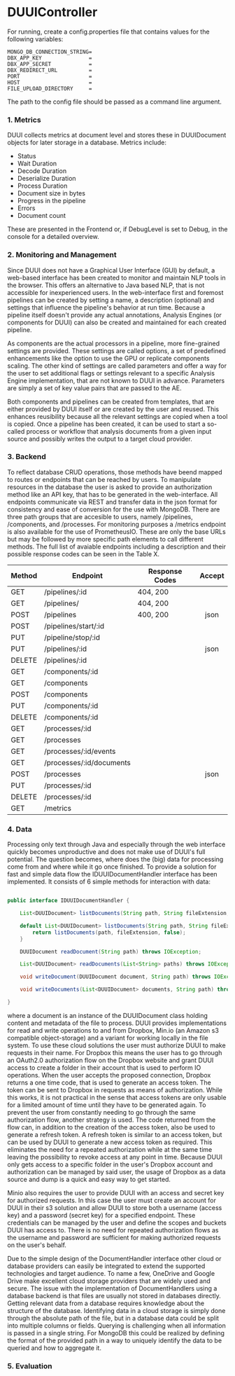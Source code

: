 # DUUIController

For running, create a config.properties file that contains values for the following variables:

```
MONGO_DB_CONNECTION_STRING=
DBX_APP_KEY               =
DBX_APP_SECRET            =
DBX_REDIRECT_URL          =
PORT                      =
HOST                      =
FILE_UPLOAD_DIRECTORY     =
```

The path to the config file should be passed as a command line argument.

### 1. Metrics

DUUI collects metrics at document level and stores these in DUUIDocument objects for later storage in a
database. Metrics include:

- Status
- Wait Duration
- Decode Duration
- Deserialize Duration
- Process Duration
- Document size in bytes
- Progress in the pipeline
- Errors
- Document count

These are presented in the Frontend or, if DebugLevel is set to Debug, in the console for a detailed overview.

### 2. Monitoring and Management

Since DUUI does not have a Graphical User Interface (GUI) by default, a web-based interface has been created
to monitor and maintain NLP tools in the browser. This offers an alternative to Java based NLP, that is not
accessible for inexperienced users.
In the web-interface first and foremost pipelines can be created by setting a name, a description (optional)
and settings that influence the pipeline's behavior at run time. Because a pipeline itself doesn't provide any
actual annotations, Analysis Engines (or components for DUUI) can also be created and maintained for each
created pipeline.

As components are the actual processors in a pipeline, more fine-grained settings are provided. These settings
are called options, a set of predefined enhancements like the option to use the GPU or replicate components
scaling. The other kind of settings are called parameters and offer a way for the user to set additional flags
or settings relevant to a specific Analysis Engine implementation, that are not known to DUUI in advance.
Parameters are simply a set of key value pairs that are passed to the AE.

Both components and pipelines can be created from templates, that are either provided by DUUI itself or are
created by the user and reused. This enhances reusibility because all the relevant settings are copied when a
tool is copied. Once a pipeline has been created, it can be used to start a so-called process or workflow that
analysis documents from a given input source and possibly writes the output to a target cloud provider.

### 3. Backend

To reflect database CRUD operations, those methods have beend mapped to routes or endpoints that can be
reached by users. To manipulate resources in the database the user is asked to provide an authorization method
like an API key, that has to be generated in the web-interface. All endpoints communicate via REST and
transfer data in the json format for consistency and ease of conversion for the use with MongoDB. There are
three path groups that are accesible to users, namely /pipelines, /components, and /processes. For monitoring
purposes a /metrics endpoint is also available for the use of PrometheusIO.
These are only the base URLs but may be followed by more specific path elements to call different methods.
The full list of avaiable endpoints including a description and their possible response codes can be seen in
the Table X.

| Method | Endpoint                 | Response Codes | Accept |
|:-------|--------------------------|----------------|:------:|
| GET    | /pipelines/:id           | 404, 200       |        |
| GET    | /pipelines/              | 404, 200       |        |
| POST   | /pipelines               | 400, 200       |  json  |
| POST   | /pipelines/start/:id     |                |        |
| PUT    | /pipeline/stop/:id       |                |        |
| PUT    | /pipelines/:id           |                |  json  |
| DELETE | /pipelines/:id           |                |        |
| GET    | /components/:id          |                |        |
| GET    | /components              |                |        |
| POST   | /components              |                |        |
| PUT    | /components/:id          |                |        |
| DELETE | /components/:id          |                |        |
| GET    | /processes/:id           |                |        |
| GET    | /processes               |                |        |
| GET    | /processes/:id/events    |                |        |
| GET    | /processes/:id/documents |                |        |
| POST   | /processes               |                |  json  |
| PUT    | /processes/:id           |                |        |
| DELETE | /processes/:id           |                |        |
| GET    | /metrics                 |                |        |

### 4. Data

Processing only text through Java and especially through the web interface quickly becomes unproductive and
does not make use of DUUI's full potential. The question becomes, where does the (big) data for processing
come from and where while it go once finished. To provide a solution for fast and simple data flow the
IDUUIDocumentHandler interface has been implemented. It consists of 6 simple methods for interaction with
data:

```java

public interface IDUUIDocumentHandler {

    List<DUUIDocument> listDocuments(String path, String fileExtension, boolean recursive) throws IOException;

    default List<DUUIDocument> listDocuments(String path, String fileExtension) throws IOException {
        return listDocuments(path, fileExtension, false);
    }

    DUUIDocument readDocument(String path) throws IOException;

    List<DUUIDocument> readDocuments(List<String> paths) throws IOException;

    void writeDocument(DUUIDocument document, String path) throws IOException;

    void writeDocuments(List<DUUIDocument> documents, String path) throws IOException;

}
```

where a document is an instance of the DUUIDocument class holding content and metadata of the file to process.
DUUI provides implementations for read and write operations to and from Dropbox, Min.io (an Amazon s3
compatible object-storage) and a variant for working locally in the file system. To use these cloud solutions
the user must authorize DUUI to make requests in their name. For Dropbox this means the user has to go through
an OAuth2.0 authorization flow on the Dropbox website and grant DUUI access to create a folder in their
account that is used to perform IO operations. When the user accepts the proposed connection, Dropbox returns
a one time code, that is used to generate an access token. The token can be sent to Dropbox in requests as
means of authorization. While this works, it is not practical in the sense that access tokens are only usable
for a limited amount of time until they have to be generated again. To prevent the user from constantly
needing to go through the same authorization flow, another strategy is used. The code returned from the flow
can, in addition to the creation of the access token, also be used to generate a refresh token. A refresh
token is similar to an access token, but can be used by DUUI to generate a new access token as required. This
eliminates the need for a repeated authorization while at the same time leaving the possibility to revoke
access at any point in time. Because DUUI only gets access to a specific folder in the user's Dropbox account
and authorization can be managed by said user, the usage of Dropbox as a data source and dump is a quick and
easy way to get started.

Minio also requires the user to provide DUUI with an access and secret key for authorized requests. In this
case the user must create an account for DUUI in their s3 solution and allow DUUI to store both a username
(access key) and a password (secret key) for a specified endpoint. These credentials can be managed by the
user and define the scopes and buckets DUUI has access to. There is no need for repeated authorization flows
as the username and password are sufficient for making authorized requests on the user's behalf.

Due to the simple design of the DocumentHandler interface other cloud or database providers can easily be
integrated to extend the supported technologies and target audience. To name a few, OneDrive and Google Drive
make excellent cloud storage providers that are widely used and secure. The issue with the implementation of
DocumentHandlers using a database backend is that files are usually not stored in databases directly. Getting
relevant data from a database requires knowledge about the structure of the database. Identifying data in a
cloud storage is simply done through the absolute path of the file, but in a database data could be split into
multiple columns or fields. Querying is challenging when all information is passed in a single string. For
MongoDB this could be realized by defining the format of the provided path in a way to uniquely identify the
data to be queried and how to aggregate it.

### 5. Evaluation
